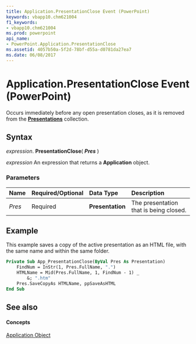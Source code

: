 ```yaml
---
title: Application.PresentationClose Event (PowerPoint)
keywords: vbapp10.chm621004
f1_keywords:
- vbapp10.chm621004
ms.prod: powerpoint
api_name:
- PowerPoint.Application.PresentationClose
ms.assetid: 4057b50a-5f2d-78bf-d55a-d0781da27ea7
ms.date: 06/08/2017
---
```



# Application.PresentationClose Event (PowerPoint)

Occurs immediately before any open presentation closes, as it is removed from the  **[Presentations](PowerPoint.Presentations.md)** collection.


## Syntax

 _expression_. **PresentationClose**( **_Pres_** )

 _expression_ An expression that returns a **Application** object.


### Parameters



|**Name**|**Required/Optional**|**Data Type**|**Description**|
|:-----|:-----|:-----|:-----|
| _Pres_|Required|**Presentation**|The presentation that is being closed.|

## Example

This example saves a copy of the active presentation as an HTML file, with the same name and within the same folder.


```vb
Private Sub App_PresentationClose(ByVal Pres As Presentation)
    FindNum = InStr(1, Pres.FullName, ".")
    HTMLName = Mid(Pres.FullName, 1, FindNum - 1) _
        &; ".htm"
    Pres.SaveCopyAs HTMLName, ppSaveAsHTML
End Sub
```


## See also


#### Concepts


[Application Object](PowerPoint.Application.md)


